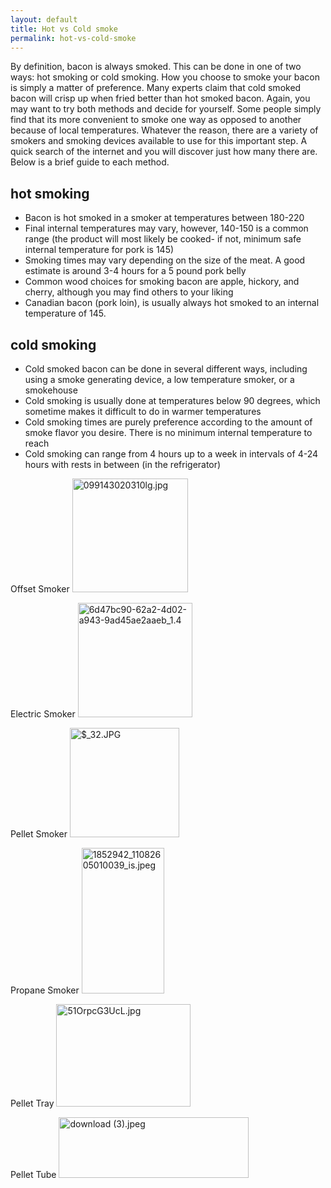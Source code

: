 ```yaml
---
layout: default
title: Hot vs Cold smoke
permalink: hot-vs-cold-smoke
---
```


By definition, bacon is always smoked.  This can be done in one of two ways: hot smoking or cold smoking.  How you choose to smoke your bacon is simply a matter of preference.  Many experts claim that cold smoked bacon will crisp up when fried better than hot smoked bacon.  Again, you may want to try both methods and decide for yourself. Some people simply find that its more convenient to smoke one way as opposed to another because of local temperatures.  Whatever the reason, there are a variety of smokers and smoking devices available to use for this important step.  A quick search of the internet and you will discover just how many there are.  Below is a brief guide to each method.

## hot smoking

<ul class="list-disc">
    <li>Bacon is hot smoked in a smoker at temperatures between 180-220</li>
    <li>Final internal temperatures may vary, however, 140-150 is a common range (the product will most likely be cooked- if not, minimum safe internal temperature for pork is 145)</li>
    <li>Smoking times may vary depending on the size of the meat. A good estimate is around 3-4 hours for a 5 pound pork belly</li>
    <li>Common wood choices for smoking bacon are apple, hickory, and cherry, although you may find others to your liking</li>
    <li>Canadian bacon (pork loin), is usually always hot smoked to an internal temperature of 145.</li>
</ul>

## cold smoking

<ul class="list-disc">
    <li>Cold smoked bacon can be done in several different ways, including using a smoke generating device, a low temperature smoker, or a smokehouse</li>
    <li>Cold smoking is usually done at temperatures below 90 degrees, which sometime makes it difficult to do in warmer temperatures</li>
    <li>Cold smoking times are purely preference according to the amount of smoke flavor you desire. There is no minimum internal temperature to reach</li>
    <li>Cold smoking can range from 4 hours up to a week in intervals of 4-24 hours with rests in between (in the refrigerator)</li>
</ul>


Offset Smoker
<img src="https://static.wixstatic.com/media/d6fd51_c8b235ff89fe475ea701a870a23a1914~mv2.jpg/v1/fill/w_185,h_182,al_c,q_80,usm_0.66_1.00_0.01,enc_auto/099143020310lg.jpg" alt="099143020310lg.jpg" width="185" height="182" srcset="https://static.wixstatic.com/media/d6fd51_c8b235ff89fe475ea701a870a23a1914~mv2.jpg/v1/fill/w_370,h_364,al_c,lg_1,q_80,enc_auto/099143020310lg.jpg" fetchpriority="high" style="width: 185px; height: 182px; object-fit: cover;">


Electric Smoker
<img src="https://static.wixstatic.com/media/d6fd51_e1486db3458244029ea5cbbe7043dfa9~mv2.jpeg/v1/fill/w_183,h_183,al_c,q_80,usm_0.66_1.00_0.01,enc_auto/6d47bc90-62a2-4d02-a943-9ad45ae2aaeb_1_4.jpeg" alt="6d47bc90-62a2-4d02-a943-9ad45ae2aaeb_1.4" width="183" height="183" srcset="https://static.wixstatic.com/media/d6fd51_e1486db3458244029ea5cbbe7043dfa9~mv2.jpeg/v1/fill/w_366,h_366,al_c,q_80,usm_0.66_1.00_0.01,enc_auto/6d47bc90-62a2-4d02-a943-9ad45ae2aaeb_1_4.jpeg" fetchpriority="high" style="width: 183px; height: 183px; object-fit: cover;">


Pellet Smoker
<img src="https://static.wixstatic.com/media/d6fd51_f6c426ed365147c5a7c479fe47a3b16f~mv2_d_1600_1600_s_2.jpg/v1/fill/w_175,h_175,al_c,q_80,usm_0.66_1.00_0.01,enc_auto/%24_32_JPG.jpg" alt="$_32.JPG" width="175" height="175" srcset="https://static.wixstatic.com/media/d6fd51_f6c426ed365147c5a7c479fe47a3b16f~mv2_d_1600_1600_s_2.jpg/v1/fill/w_350,h_350,al_c,q_80,usm_0.66_1.00_0.01,enc_auto/%24_32_JPG.jpg" fetchpriority="high" style="width: 175px; height: 175px; object-fit: cover;">


Propane Smoker
<img src="https://static.wixstatic.com/media/d6fd51_077f4eebf20c41f4aa0bf500067d67d1~mv2.jpeg/v1/fill/w_132,h_233,al_c,q_80,usm_0.66_1.00_0.01,enc_auto/1852942_11082605010039_is.jpeg" alt="1852942_11082605010039_is.jpeg" width="132" height="233" srcset="https://static.wixstatic.com/media/d6fd51_077f4eebf20c41f4aa0bf500067d67d1~mv2.jpeg/v1/fill/w_264,h_466,al_c,lg_1,q_80,enc_auto/1852942_11082605010039_is.jpeg" fetchpriority="high" style="width: 132px; height: 233px; object-fit: cover;">

Pellet Tray
<img src="https://static.wixstatic.com/media/d6fd51_3184cd074e6c4e838c12da3f97dea8f5~mv2.jpg/v1/fill/w_430,h_328,al_c,q_80,usm_0.66_1.00_0.01,enc_auto/51OrpcG3UcL.jpg" alt="51OrpcG3UcL.jpg" width="215" height="164" style="width: 215px; height: 164px; object-fit: cover; object-position: 50% 50%;" fetchpriority="high">

Pellet Tube
<img src="https://static.wixstatic.com/media/d6fd51_e0ac58d4e2db41529b52fa1153c958ff~mv2.jpeg/v1/fill/w_553,h_176,al_c,lg_1,q_80,enc_auto/download%20(3).jpeg" alt="download (3).jpeg" width="304" height="97" style="width: 304px; height: 97px; object-fit: cover; object-position: 50% 50%;" fetchpriority="high">